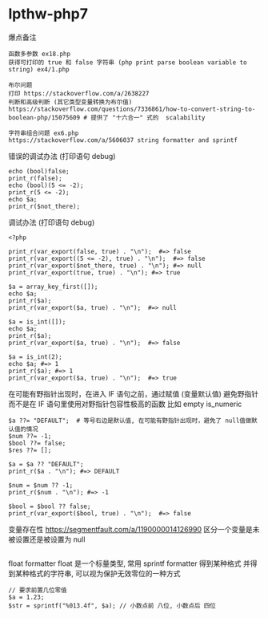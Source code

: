 # lpthw-php7

爆点备注
```
函数多参数 ex18.php
获得可打印的 true 和 false 字符串 (php print parse boolean variable to string) ex4/1.php
```
```
布尔问题
打印 https://stackoverflow.com/a/2638227
判断和高级判断 (其它类型变量转换为布尔值) https://stackoverflow.com/questions/7336861/how-to-convert-string-to-boolean-php/15075609 # 提供了 "十六合一" 式的  scalability
```
```
字符串组合问题 ex6.php
https://stackoverflow.com/a/5606037 string formatter and sprintf
```


错误的调试办法 (打印语句 debug)
```
echo (bool)false;
print_r(false);
echo (bool)(5 <= -2);
print_r(5 <= -2);
echo $a;
print_r($not_there);
```

调试办法 (打印语句 debug)
```
<?php

print_r(var_export(false, true) . "\n");  #=> false
print_r(var_export((5 <= -2), true) . "\n");  #=> false
print_r(var_export($not_there, true) . "\n"); #=> null
print_r(var_export(true, true) . "\n"); #=> true

$a = array_key_first([]);
echo $a;
print_r($a);
print_r(var_export($a, true) . "\n");  #=> null

$a = is_int([]);
echo $a;
print_r($a);
print_r(var_export($a, true) . "\n");  #=> false

$a = is_int(2);
echo $a; #=> 1
print_r($a); #=> 1
print_r(var_export($a, true) . "\n");  #=> true
```

在可能有野指针出现时，在进入 IF 语句之前，通过赋值 (变量默认值) 避免野指针
而不是在 IF 语句里使用对野指针包容性极高的函数 比如 empty is_numeric
```
$a ??= "DEFAULT";  # 等号右边是默认值, 在可能有野指针出现时，避免了 null值做默认值的情况
$num ??= -1;
$bool ??= false;
$res ??= [];

$a = $a ?? "DEFAULT";
print_r($a . "\n"); #=> DEFAULT

$num = $num ?? -1;
print_r($num . "\n"); #=> -1

$bool = $bool ?? false;
print_r(var_export($bool, true) . "\n");  #=> false

```

变量存在性
https://segmentfault.com/a/1190000014126990 区分一个变量是未被设置还是被设置为 null
```

```

float formatter
float 是一个标量类型, 常用 sprintf formatter 得到某种格式 并得到某种格式的字符串, 可以视为保护无效零位的一种方式
``` ex541/4.php
// 要求前置几位零值
$a = 1.23;
$str = sprintf("%013.4f", $a); // 小数点前 八位, 小数点后 四位
```
